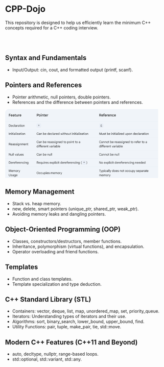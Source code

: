 # CPP-Dojo
This repository is designed to help us efficiently learn the minimum C++ concepts required for a C++ coding interview.

<br></br>

## Syntax and Fundamentals
- Input/Output: cin, cout, and formatted output (printf, scanf).

## Pointers and References
- Pointer arithmetic, null pointers, double pointers.
- References and the difference between pointers and references.

<img src="resources/pointer_reference.png" width='500'>

## Memory Management
- Stack vs. heap memory.
- new, delete, smart pointers (unique_ptr, shared_ptr, weak_ptr).
- Avoiding memory leaks and dangling pointers.

## Object-Oriented Programming (OOP)
- Classes, constructors/destructors, member functions.
- Inheritance, polymorphism (virtual functions), and encapsulation.
- Operator overloading and friend functions.

## Templates
- Function and class templates.
- Template specialization and type deduction.

## C++ Standard Library (STL)
- Containers: vector, deque, list, map, unordered_map, set, priority_queue.
- Iterators: Understanding types of iterators and their use.
- Algorithms: sort, binary_search, lower_bound, upper_bound, find.
- Utility Functions: pair, tuple, make_pair, tie, std::move.

## Modern C++ Features (C++11 and Beyond)
- auto, decltype, nullptr, range-based loops.
- std::optional, std::variant, std::any.
